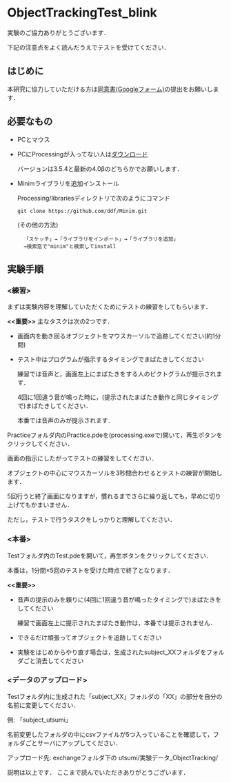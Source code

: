 # ObjectTrackingTest_blink
実験のご協力ありがとうございます．

下記の注意点をよく読んだうえでテストを受けてください．

## はじめに
本研究に協力していただける方は[同意書(Googleフォーム)](https://forms.gle/sBLxTezTzahiGHwu6)の提出をお願いします．

## 必要なもの
- PCとマウス
- PCにProcessingが入ってない人は[ダウンロード](https://processing.org/download)
    
    バージョンは3.5.4と最新の4.0βのどちらかでお願いします．
- Minimライブラリを追加インストール
    
    Processing/librariesディレクトリで次のようにコマンド
    ```
    git clone https://github.com/ddf/Minim.git
    ```
    (その他の方法)
        
        「スケッチ」→「ライブラリをインポート」→「ライブラリを追加」
        →検索窓で"minim"と検索してinstall

## 実験手順
### <練習>

まずは実験内容を理解していただくためにテストの練習をしてもらいます．

__<<重要>>__
主なタスクは次の2つです．
- 画面内を動き回るオブジェクトをマウスカーソルで追跡してください(約1分間)
- テスト中はプログラムが指示するタイミングでまばたきしてください
    
    練習では音声と，画面左上にまばたきをする人のピクトグラムが提示されます．
    
    4回に1回違う音が鳴った時に，(提示されたまばたき動作と同じタイミングで)まばたきしてください．
    
    本番では音声のみが提示されます．

Practiceフォルダ内のPractice.pdeを(processing.exeで)開いて，再生ボタンをクリックしてください．

画面の指示にしたがってテストの練習をしてください．

オブジェクトの中心にマウスカーソルを3秒間合わせるとテストの練習が開始します．

5回行うと終了画面になりますが，慣れるまでさらに繰り返しても，早めに切り上げてもかまいません．

ただし，テストで行うタスクをしっかりと理解してください．

### <本番>
Testフォルダ内のTest.pdeを開いて，再生ボタンをクリックしてください．

本番は，1分間×5回のテストを受けた時点で終了となります．

__<<重要>>__
- 音声の提示のみを頼りに(4回に1回違う音が鳴ったタイミングで)まばたきをしてください
    
    練習で画面左上に提示されたまばたき動作は，本番では提示されません．
- できるだけ頑張ってオブジェクトを追跡してください
- 実験をはじめからやり直す場合は，生成されたsubject_XXフォルダをフォルダごと消去してください

### <データのアップロード>
Testフォルダ内に生成された「subject_XX」フォルダの「XX」の部分を自分の名前に変更してください．

例: 「subject_utsumi」

名前変更したフォルダの中にcsvファイルが5つ入っていることを確認して，フォルダごとサーバにアップしてください．

アップロード先: exchangeフォルダ下の utsumi/実験データ_ObjectTracking/

説明は以上です．
ここまで読んでいただきありがとうございます．
